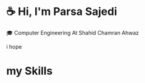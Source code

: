<h1>☕ Hi, I'm Parsa Sajedi </h1>
<p>🎓 Computer Engineering At Shahid Chamran Ahwaz</p>
<p>i hope </p>

<h1>my Skills</h1>